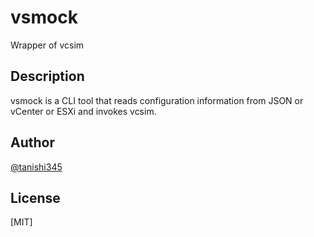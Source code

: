 # vsmock

Wrapper of vcsim

## Description

vsmock is a CLI tool that reads configuration information from JSON or vCenter or ESXi and invokes vcsim.

<!--
## Requirement

Go

## Usage

vsmock -u user:pass@host

vsmock -f /path/to/structure.json

## Installation

`go get github.com/tanishi/vsmock`
`go install github.com/tanishi/vsmock`
-->

## Author

[@tanishi345](https://twitter.com/tanishi345)

## License

[MIT]
